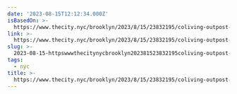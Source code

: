 ```yaml
---
date: '2023-08-15T12:12:34.000Z'
isBasedOn: >-
  https://www.thecity.nyc/brooklyn/2023/8/15/23832195/coliving-outpost-bedstuy-ridgewood-bushwick
link: >-
  https://www.thecity.nyc/brooklyn/2023/8/15/23832195/coliving-outpost-bedstuy-ridgewood-bushwick
slug: >-
  2023-08-15-httpswwwthecitynycbrooklyn202381523832195coliving-outpost-bedstuy-ridgewood-bushwick
tags:
  - nyc
title: >-
  https://www.thecity.nyc/brooklyn/2023/8/15/23832195/coliving-outpost-bedstuy-ridgewood-bushwick
---
```


